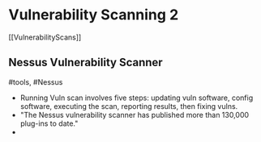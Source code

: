 # Vulnerability Scanning 2
[[VulnerabilityScans]]
## Nessus Vulnerability Scanner
#tools, #Nessus

- Running Vuln scan involves five steps: updating vuln software, config software, executing the scan, reporting results, then fixing vulns.
- "The Nessus vulnerability scanner has published more than 130,000 plug-ins to date."
- 

